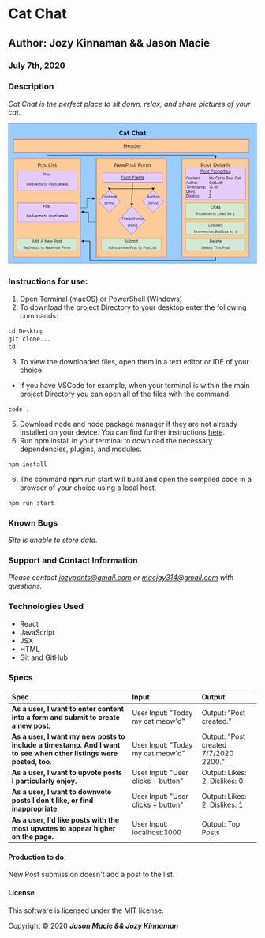 # **Cat Chat**

## Author: **Jozy Kinnaman && Jason Macie**
### July 7th, 2020

### Description

_Cat Chat is the perfect place to sit down, relax, and share pictures of your cat._

![diagram](public/diagram.drawio.png)

### Instructions for use:

1. Open Terminal (macOS) or PowerShell (Windows)
2. To download the project Directory to your desktop enter the following commands:
```
cd Desktop
git clone...
cd 
```
3. To view the downloaded files, open them in a text editor or IDE of your choice.
* if you have VSCode for example, when your terminal is within the main project Directory you can open all of the files with the command:
```
code .
```
5. Download node and node package manager if they are not already installed on your device. You can find further instructions [here](https://www.learnhowtoprogram.com/intermediate-javascript/getting-started-with-javascript-8d3b52cf-3755-481d-80c5-46f1d3a8ffeb/installing-node-js-14f2721a-61e0-44b3-af1f-73f17348c8f4).
5. Run npm install in your terminal to download the necessary dependencies, plugins, and modules.
```
npm install
```
6. The command npm run start will build and open the compiled code in a browser of your choice using a local host.
```
npm run start
```

### Known Bugs

_Site is unable to store data._

### Support and Contact Information

_Please contact jozypants@gmail.com or macjay314@gmail.com with questions._ 

### Technologies Used

* React
* JavaScript
* JSX
* HTML
* Git and GitHub

### Specs
| Spec | Input | Output |
| :------------- | :------------- | :------------- |
| **As a user, I want to enter content into a form and submit to create a new post.** | User Input: "Today my cat meow'd" | Output: "Post created." |
| **As a user, I want my new posts to include a timestamp. And I want to see when other listings were posted, too.** | User Input: "Today my cat meow'd" | Output: "Post created 7/7/2020 2200." |
| **As a user, I want to upvote posts I particularly enjoy.** | User Input: "User clicks + button" | Output: Likes: 2, Dislikes: 0 |
| **As a user, I want to downvote posts I don't like, or find inappropriate.** | User Input: "User clicks + button" | Output: Likes: 2, Dislikes: 1  |
| **As a user, I'd like posts with the most upvotes to appear higher on the page.** | User Input: localhost:3000 | Output: Top Posts |

<!-- add comments ?-->
<!-- add post likes or dislikes -->
<!-- format timestamp id css-->
<!-- posts flow into colomns and rows -->

#### Production to do:

New Post submission doesn't add a post to the list.

#### License

This software is licensed under the MIT license.

Copyright © 2020 **_Jason Macie && Jozy Kinnaman_**

